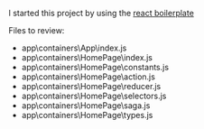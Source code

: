 <p>I started this project by using the
    <a href="https://github.com/react-boilerplate/react-boilerplate">
        react boilerplate
    </a>
</p>
<p>Files to review:</p>
<ul>
    <li>
        app\containers\App\index.js
    </li>
    <li>
        app\containers\HomePage\index.js
    </li>
    <li>
        app\containers\HomePage\constants.js
    </li>
    <li>
        app\containers\HomePage\action.js
    </li>
    <li>
        app\containers\HomePage\reducer.js
    </li>
    <li>
        app\containers\HomePage\selectors.js
    </li>
    <li>
        app\containers\HomePage\saga.js
    </li>
    <li>
        app\containers\HomePage\types.js
    </li>
    
</ul>
